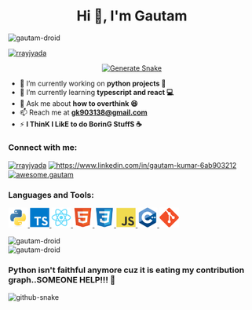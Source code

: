 <h1 align="center">Hi 👋, I'm Gautam</h1>
<p align="left"> <img src="https://komarev.com/ghpvc/?username=gautam-droid&label=🚀 Profile%20views&color=ff69b4&style=flat-square" alt="gautam-droid" /> </p>

<p align="left"> 
  <a href="https://twitter.com/rrayjyada" target="blank">
    <img src="https://img.shields.io/twitter/follow/rrayjyada?logo=twitter&style=social" alt="rrayjyada" />
  </a>
</p>

<p align="center">
  <a href="https://github.com/gautam-droid/gautam-droid/actions/workflows/main.yml" target="_blank">
    <img src="https://img.shields.io/github/workflow/status/gautam-droid/gautam-droid/Generate%20Snake?color=%230e75b6&label=Generate%20Snake&logo=github-actions&logoColor=white&style=for-the-badge" alt="Generate Snake" />
  </a>
</p>

- 🔭 I’m currently working on **python projects 🐍**
- 🌱 I’m currently learning **typescript and react 💻**
- 💬 Ask me about **how to overthink 😆**
- 📫 Reach me at **gk903138@gmail.com**
- ⚡ **I ThinK I LikE to do BorinG StuffS ☕**

<h3 align="left">Connect with me:</h3>
<p align="left">
  <a href="https://twitter.com/rrayjyada" target="blank"><img align="center" src="https://raw.githubusercontent.com/rahuldkjain/github-profile-readme-generator/master/src/images/icons/Social/twitter.svg" alt="rrayjyada" height="30" width="40" /></a>
  <a href="https://linkedin.com/in/https://www.linkedin.com/in/gautam-kumar-6ab903212" target="blank"><img align="center" src="https://raw.githubusercontent.com/rahuldkjain/github-profile-readme-generator/master/src/images/icons/Social/linked-in-alt.svg" alt="https://www.linkedin.com/in/gautam-kumar-6ab903212" height="30" width="40" /></a>
  <a href="https://instagram.com/awesome.gautam" target="blank"><img align="center" src="https://raw.githubusercontent.com/rahuldkjain/github-profile-readme-generator/master/src/images/icons/Social/instagram.svg" alt="awesome.gautam" height="30" width="40" /></a>
</p>

<h3 align="left">Languages and Tools:</h3>
<p align="left">
  <a href="https://www.python.org" target="_blank" rel="noreferrer">
    <img src="https://raw.githubusercontent.com/devicons/devicon/master/icons/python/python-original.svg" alt="python" width="40" height="40"/>
  </a>
  <a href="https://www.typescriptlang.org/" target="_blank" rel="noreferrer">
    <img src="https://raw.githubusercontent.com/devicons/devicon/master/icons/typescript/typescript-original.svg" alt="typescript" width="40" height="40"/>
  </a>
  <a href="https://reactjs.org/" target="_blank" rel="noreferrer">
    <img src="https://raw.githubusercontent.com/devicons/devicon/master/icons/react/react-original.svg" alt="react" width="40" height="40"/>
  </a>
  <a href="https://www.w3.org/html/" target="_blank" rel="noreferrer">
    <img src="https://raw.githubusercontent.com/devicons/devicon/master/icons/html5/html5-original.svg" alt="html" width="40" height="40"/>
  </a>
  <a href="https://www.w3schools.com/css/" target="_blank" rel="noreferrer">
    <img src="https://raw.githubusercontent.com/devicons/devicon/master/icons/css3/css3-original.svg" alt="css" width="40" height="40"/>
  </a>
  <a href="https://www.w3schools.com/js/" target="_blank" rel="noreferrer">
    <img src="https://raw.githubusercontent.com/devicons/devicon/master/icons/javascript/javascript-original.svg" alt="javascript" width="40" height="40"/>
  </a>
  <a href="https://www.cplusplus.com/" target="_blank" rel="noreferrer">
    <img src="https://raw.githubusercontent.com/devicons/devicon/master/icons/cplusplus/cplusplus-original.svg" alt="cplusplus" width="40" height="40"/>
  </a>
  <a href="https://git-scm.com/" target="_blank" rel="noreferrer">
    <img src="https://raw.githubusercontent.com/devicons/devicon/master/icons/git/git-original.svg" alt="git" width="40" height="40"/>
  </a>
</p>

<picture>
  <source media="(prefers-color-scheme: dark)" srcset="https://github-readme-stats.vercel.app/api?username=gautam-droid&show_icons=true&locale=en&theme=dark" />
  <source media="(prefers-color-scheme: light)" srcset="https://github-readme-stats.vercel.app/api?username=gautam-droid&show_icons=true&locale=en" />
  <img align="center" src="https://github-readme-stats.vercel.app/api?username=gautam-droid&show_icons=true&locale=en" alt="gautam-droid" />
</picture>

<br /> 

<picture>
  <source media="(prefers-color-scheme: dark)" srcset="https://github-readme-streak-stats.herokuapp.com/?user=gautam-droid&theme=dark" />
  <source media="(prefers-color-scheme: light)" srcset="https://github-readme-streak-stats.herokuapp.com/?user=gautam-droid" />
  <img align="center" src="https://github-readme-streak-stats.herokuapp.com/?user=gautam-droid" alt="gautam-droid" />
</picture>

<br /> 

### Python isn't faithful anymore cuz it is eating my contribution graph..SOMEONE HELP!!! 🐍
<picture>
  <source media="(prefers-color-scheme: dark)" srcset="https://raw.githubusercontent.com/gautam-droid/gautam-droid/output/dist/github-snake-dark.svg" />
  <source media="(prefers-color-scheme: light)" srcset="https://raw.githubusercontent.com/gautam-droid/gautam-droid/output/dist/github-snake.svg" />
  <img alt="github-snake" src="https://raw.githubusercontent.com/gautam-droid/gautam-droid/output/dist/github-snake.svg" />
</picture>
